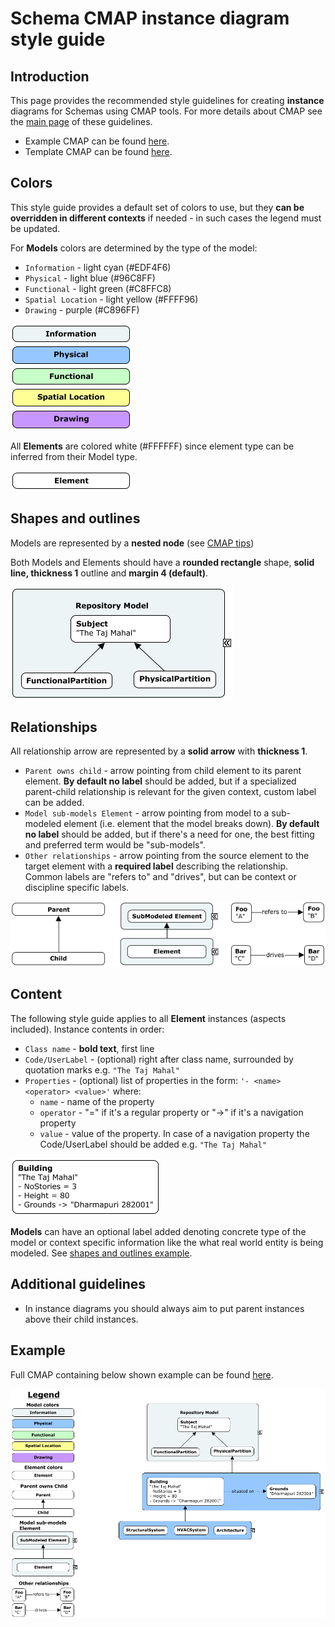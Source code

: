 # **Schema CMAP instance diagram style guide**

## **Introduction**
This page provides the recommended style guidelines for creating **instance** diagrams for Schemas using CMAP tools. For more details about CMAP see the [main page](.\schema-cmap-style-guide) of these guidelines.

- Example CMAP can be found [here](.\cmap-example\example-instance.cmap).
- Template CMAP can be found [here](.\cmap-example\template-instance.cmap).

## **Colors**
This style guide provides a default set of colors to use, but they **can be overridden in different contexts** if needed - in such cases the legend must be updated.

For **Models** colors are determined by the type of the model:
- `Information` - light cyan (#EDF4F6)
- `Physical` - light blue (#96C8FF)
- `Functional` - light green (#C8FFC8)
- `Spatial Location` - light yellow (#FFFF96)
- `Drawing` - purple (#C896FF)

![Model colors](.\cmap-example\media\instance\colors-models.png)

All **Elements** are colored white (#FFFFFF) since element type can be inferred from their Model type.

![Element colors](.\cmap-example\media\instance\colors-elements.png)

## **Shapes and outlines**
Models are represented by a **nested node** (see [CMAP tips](.\schema-cmap-style-guide#cmap-tips))

Both Models and Elements should have a **rounded rectangle** shape, **solid line, thickness 1** outline and **margin 4 (default)**.

![Element colors](.\cmap-example\media\instance\shapes.png)

## **Relationships**

All relationship arrow are represented by a **solid arrow** with **thickness 1**.

- `Parent owns child` - arrow pointing from child element to its parent element. **By default no label** should be added, but if a specialized parent-child relationship is relevant for the given context, custom label can be added.
- `Model sub-models Element` - arrow pointing from model to a sub-modeled element (i.e. element that the model breaks down). **By default no label** should be added, but if there's a need for one, the best fitting and preferred term would be "sub-models".
- `Other relationships` - arrow pointing from the source element to the target element with a **required label** describing the relationship. Common labels are "refers to" and "drives", but can be context or discipline specific labels.

![Relationships](.\cmap-example\media\instance\relationships.png)

## **Content**
The following style guide applies to all **Element** instances (aspects included).
Instance contents in order:
- `Class name` - **bold text**, first line
- `Code/UserLabel` - (optional) right after class name, surrounded by quotation marks e.g. `"The Taj Mahal"`
- `Properties` - (optional) list of properties in the form: `'- <name> <operator> <value>'` where:
  - `name` - name of the property
  - `operator` - "=" if it's a regular property or "->" if it's a navigation property
  - `value` - value of the property. In case of a navigation property the Code/UserLabel should be added e.g. `"The Taj Mahal"`

![Content](.\cmap-example\media\instance\content.png)

**Models** can have an optional label added denoting concrete type of the model or context specific information like the what real world entity is being modeled. See [shapes and outlines example](#shapes-and-outlines).

## **Additional guidelines**
- In instance diagrams you should always aim to put parent instances above their child instances.

## **Example**
Full CMAP containing below shown example can be found [here](.\cmap-example\example-instance.cmap).

![Example](.\cmap-example\media\instance\example.png)
